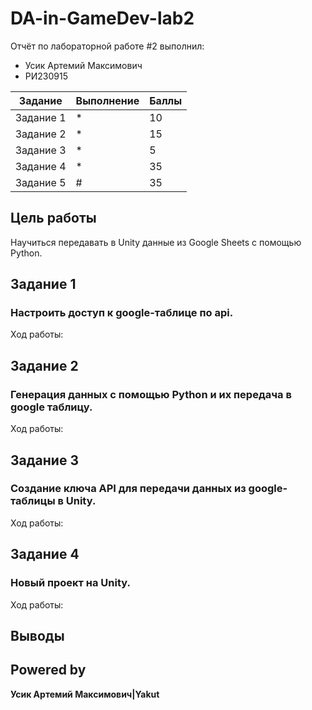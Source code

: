 # DA-in-GameDev-lab2
Отчёт по лабораторной работе #2 выполнил:
- Усик Артемий Максимович
-  РИ230915

| Задание|Выполнение|Баллы|
| ------ | --------| ---- |
|Задание 1| * | 10 |
|Задание 2| * | 15 |
|Задание 3| * | 5  |
|Задание 4| * | 35 |
|Задание 5| # | 35 |


## Цель работы 
Научиться передавать в Unity данные из Google Sheets с помощью Python.

## Задание 1
### Настроить доступ к google-таблице по api.
Ход работы:

## Задание 2
###  Генерация данных с помощью Python и их передача в google таблицу.
Ход работы:

## Задание 3
###  Создание ключа API для передачи данных из google-таблицы в Unity.
Ход работы:

## Задание 4
###  Новый проект на Unity.
Ход работы:

## Выводы


## Powered by

**Усик Артемий Максимович|Yakut**

